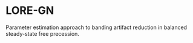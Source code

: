# LORE-GN
Parameter estimation approach to banding artifact reduction in balanced steady-state free precession.
